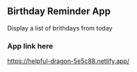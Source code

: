 ## Birthday Reminder App

Display a list of brithdays from today

### App link here

https://helpful-dragon-5e5c88.netlify.app/
